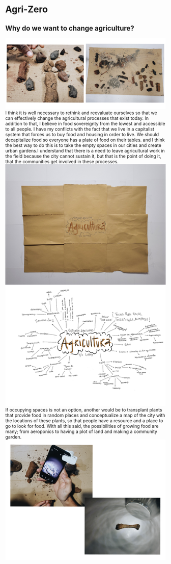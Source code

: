
# Agri-Zero

## Why do we want to change agriculture?
<img src= "../../images/samples.jpg" alt="Photo of a playing with soil samples">
I think it is well necessary to rethink and reevaluate ourselves so that we can effectively change the agricultural processes that exist today. In addition to that, I believe in food sovereignty from the lowest and accessible to all people. I have my conflicts with the fact that we live in a capitalist system that forces us to buy food and housing in order to live.
We should decapitalize food so everyone has a plate of food on their tables. and I think the best way to do this is to take the empty spaces in our cities and create urban gardens.I understand that there is a need to leave agricultural work in the field because the city cannot sustain it, but that is the point of doing it, that the communities get involved in these processes.
<img src= "../../images/Agricultura.jpg" alt="Photo of a Conceptual Map">
<img src= "../../images/mapaconceptual.png" alt="Photo of a Conceptual Map">
If occupying spaces is not an option, another would be to transplant plants that provide food in random places and conceptualize a map of the city with the locations of these plants, so that people have a resource and a place to go to look for food.
With all this said, the possibilities of growing food are many; from aeroponics to having a plot of land and making a community garden.
<img src= "../../images/Agri.png" alt="Photo of a playing with soil samples">